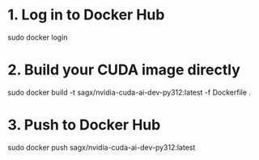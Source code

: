 # 1. Log in to Docker Hub
sudo docker login

# 2. Build your CUDA image directly
sudo docker build -t sagx/nvidia-cuda-ai-dev-py312:latest -f Dockerfile .

# 3. Push to Docker Hub
sudo docker push sagx/nvidia-cuda-ai-dev-py312:latest